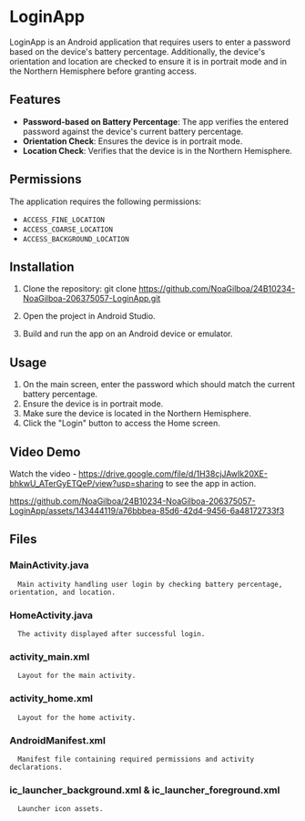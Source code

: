 

# LoginApp

   LoginApp is an Android application that requires users to enter a password based on the device's battery percentage.
      Additionally, the device's orientation and location are checked to ensure it is in portrait mode
      and in the Northern Hemisphere before granting access.

## Features

   - **Password-based on Battery Percentage**: The app verifies the entered password against the device's current battery percentage.
   - **Orientation Check**: Ensures the device is in portrait mode.
   - **Location Check**: Verifies that the device is in the Northern Hemisphere.

## Permissions

   The application requires the following permissions:
   
   - `ACCESS_FINE_LOCATION`
   - `ACCESS_COARSE_LOCATION`
   - `ACCESS_BACKGROUND_LOCATION`

## Installation

   1. Clone the repository:
      git clone https://github.com/NoaGilboa/24B10234-NoaGilboa-206375057-LoginApp.git
   
   2. Open the project in Android Studio.
   
   3. Build and run the app on an Android device or emulator.

## Usage

   1. On the main screen, enter the password which should match the current battery percentage.
   2. Ensure the device is in portrait mode.
   3. Make sure the device is located in the Northern Hemisphere.
   4. Click the "Login" button to access the Home screen.

## Video Demo

   Watch the video - https://drive.google.com/file/d/1H38cjJAwIk20XE-bhkwU_ATerGyETQeP/view?usp=sharing to see the app in action.


https://github.com/NoaGilboa/24B10234-NoaGilboa-206375057-LoginApp/assets/143444119/a76bbbea-85d6-42d4-9456-6a48172733f3


## Files

   ### MainActivity.java
   
      Main activity handling user login by checking battery percentage, orientation, and location.
   
   
   ### HomeActivity.java
   
      The activity displayed after successful login.
   
   
   ### activity_main.xml
   
      Layout for the main activity.
   
   
   ### activity_home.xml
   
      Layout for the home activity.
   
   
   ### AndroidManifest.xml
   
      Manifest file containing required permissions and activity declarations.


   ### ic_launcher_background.xml & ic_launcher_foreground.xml

      Launcher icon assets.

